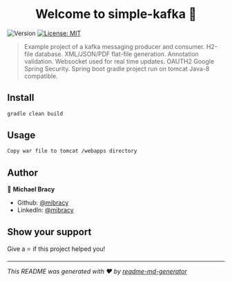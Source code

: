 <h1 align="center">Welcome to simple-kafka 👋</h1>
<p>
  <img alt="Version" src="https://img.shields.io/badge/version-v0.0.2-blue.svg?cacheSeconds=2592000" />
  <a href="#" target="_blank">
    <img alt="License: MIT" src="https://img.shields.io/badge/License-MIT-yellow.svg" />
  </a>
</p>

> Example project of a kafka messaging producer and consumer. H2-file database. XML/JSON/PDF flat-file generation. Annotation validation. Websocket used for real time updates. OAUTH2 Google Spring Security. Spring boot gradle project run on tomcat Java-8 compatible.

## Install

```sh
gradle clean build
```

## Usage

```sh
Copy war file to tomcat /webapps directory
```

## Author

👤 **Michael Bracy**

* Github: [@mibracy](https://github.com/mibracy)
* LinkedIn: [@mibracy](https://linkedin.com/in/michael-bracy)

## Show your support

Give a ⭐️ if this project helped you!

***
_This README was generated with ❤️ by [readme-md-generator](https://github.com/kefranabg/readme-md-generator)_
